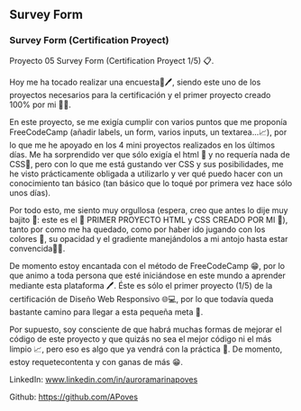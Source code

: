 ## Survey Form
### Survey Form (Certification Proyect)


Proyecto 05 Survey Form (Certification Proyect 1/5) 📋.

Hoy me ha tocado realizar una encuesta📃🖊️, siendo este uno de los proyectos necesarios para la certificación y el primer proyecto creado 100% por mi 👩‍💻.

En este proyecto, se me exigía cumplir con varios puntos que me proponía FreeCodeCamp (añadir labels, un form, varios inputs, un textarea...📈), por lo que me he apoyado en los 4 mini proyectos realizados en los últimos días. Me ha sorprendido ver que sólo exigía el html 📃 y no requería nada de CSS🎨, pero con lo que me está gustando ver CSS y sus posibilidades, me he visto prácticamente obligada a utilizarlo y ver qué puedo hacer con un conocimiento tan básico (tan básico que lo toqué por primera vez hace sólo unos días).

Por todo esto, me siento muy orgullosa (espera, creo que antes lo dije muy bajito 🥁: este es el 📢 PRIMER PROYECTO HTML y CSS CREADO POR MI 📢), tanto por como me ha quedado, como por haber ido jugando con los colores 🎨, su opacidad y el gradiente manejándolos a mi antojo hasta estar convencida👩‍💻.

De momento estoy encantada con el método de FreeCodeCamp 😁, por lo que animo a toda persona que esté iniciándose en este mundo a aprender mediante esta plataforma 🖊️. Éste es sólo el primer proyecto (1/5) de la certificación de Diseño Web Responsivo 🌐💻, por lo que todavía queda bastante camino para llegar a esta pequeña meta 🎉.

Por supuesto, soy consciente de que habrá muchas formas de mejorar el código de este proyecto y que quizás no sea el mejor código ni el más limpio 📈, pero eso es algo que ya vendrá con la práctica 🚀. De momento, estoy requetecontenta y con ganas de más 😁.


LinkedIn: www.linkedin.com/in/auroramarinapoves

Github: https://github.com/APoves
